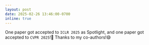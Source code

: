```yaml
---
layout: post
date: 2025-02-26 13:46:00-0700
inline: true
---
```

One paper got accepted to `ICLR 2025` as Spotlight, and one paper got accepted to `CVPR 2025`!🎉 Thanks to my co-authors!😄


